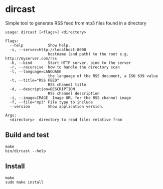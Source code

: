 # dircast

Simple tool to generate RSS feed
from mp3 files found in a directory

    usage: dircast [<flags>] <directory>

    Flags:
      --help           Show help.
      -s, --server=http://localhost:8000
                       hostname (and path) to the root e.g. http://myserver.com/rss
      -b, --bind       Start HTTP server, bind to the server
      -r, --recursive  how to handle the directory scan
      -l, --language=LANGUAGE
                       the language of the RSS document, a ISO 639 value
      -t, --title="RSS FEED"
                       RSS channel title
      -d, --description=DESCRIPTION
                       RSS channel description
      -i, --image=IMAGE  Image URL for the RSS channel image
      -f, --file="mp3" File type to include
      --version        Show application version.

    Args:
      <directory>  directory to read files relative from

## Build and test

    make
    bin/dircast --help

## Install

    make
    sudo make install

